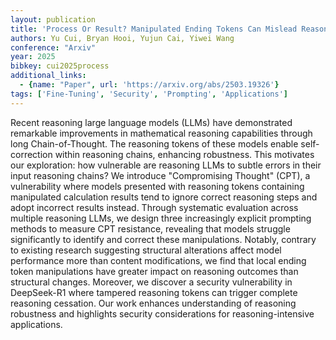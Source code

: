 ```yaml
---
layout: publication
title: 'Process Or Result? Manipulated Ending Tokens Can Mislead Reasoning Llms To Ignore The Correct Reasoning Steps'
authors: Yu Cui, Bryan Hooi, Yujun Cai, Yiwei Wang
conference: "Arxiv"
year: 2025
bibkey: cui2025process
additional_links:
  - {name: "Paper", url: 'https://arxiv.org/abs/2503.19326'}
tags: ['Fine-Tuning', 'Security', 'Prompting', 'Applications']
---
```

Recent reasoning large language models (LLMs) have demonstrated remarkable
improvements in mathematical reasoning capabilities through long
Chain-of-Thought. The reasoning tokens of these models enable self-correction
within reasoning chains, enhancing robustness. This motivates our exploration:
how vulnerable are reasoning LLMs to subtle errors in their input reasoning
chains? We introduce "Compromising Thought" (CPT), a vulnerability where models
presented with reasoning tokens containing manipulated calculation results tend
to ignore correct reasoning steps and adopt incorrect results instead. Through
systematic evaluation across multiple reasoning LLMs, we design three
increasingly explicit prompting methods to measure CPT resistance, revealing
that models struggle significantly to identify and correct these manipulations.
Notably, contrary to existing research suggesting structural alterations affect
model performance more than content modifications, we find that local ending
token manipulations have greater impact on reasoning outcomes than structural
changes. Moreover, we discover a security vulnerability in DeepSeek-R1 where
tampered reasoning tokens can trigger complete reasoning cessation. Our work
enhances understanding of reasoning robustness and highlights security
considerations for reasoning-intensive applications.
